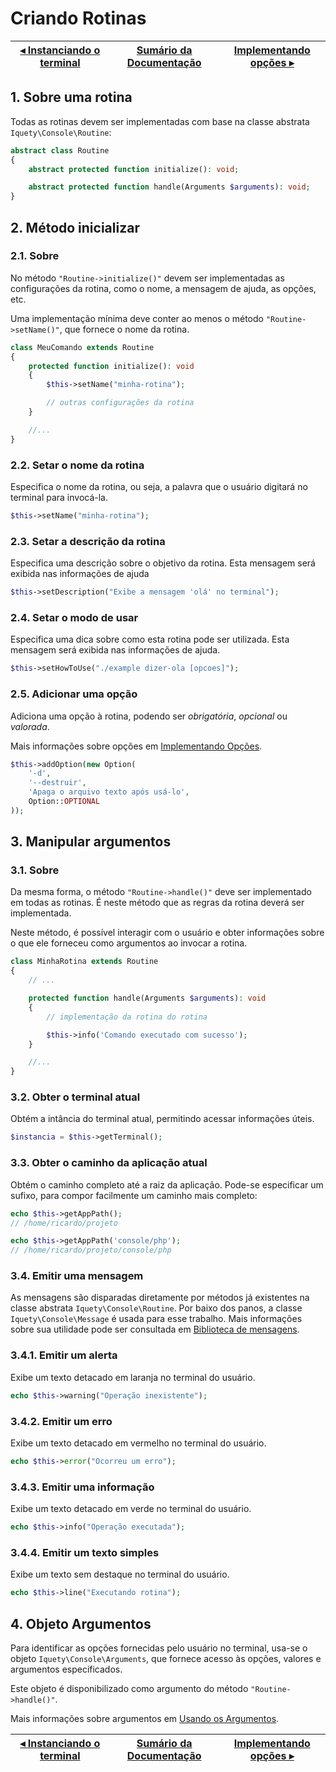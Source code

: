 # Criando Rotinas

[◂ Instanciando o terminal](03-instanciando-o-terminal.md) | [Sumário da Documentação](indice.md) | [Implementando opções ▸](05-implementando-opcoes.md)
-- | -- | --

## 1. Sobre uma rotina

Todas as rotinas devem ser implementadas com base na classe abstrata `Iquety\Console\Routine`:

```php
abstract class Routine
{
    abstract protected function initialize(): void;

    abstract protected function handle(Arguments $arguments): void;
}
```

## 2. Método inicializar

### 2.1. Sobre

No método `"Routine->initialize()"` devem ser implementadas as configurações da
rotina, como o nome, a mensagem de ajuda, as opções, etc.

Uma implementação mínima deve conter ao menos o método `"Routine->setName()"`,
que fornece o nome da rotina.

```php
class MeuComando extends Routine
{
    protected function initialize(): void
    {
        $this->setName("minha-rotina");

        // outras configurações da rotina
    }

    //...
}
```

### 2.2. Setar o nome da rotina

Especifica o nome da rotina, ou seja, a palavra que o usuário digitará no terminal
para invocá-la.

```php
$this->setName("minha-rotina");
```

### 2.3. Setar a descrição da rotina

Especifica uma descrição sobre o objetivo da rotina. Esta mensagem será exibida
nas informações de ajuda

```php
$this->setDescription("Exibe a mensagem 'olá' no terminal");
```

### 2.4. Setar o modo de usar

Especifica uma dica sobre como esta rotina pode ser utilizada. Esta mensagem
será exibida nas informações de ajuda.

```php
$this->setHowToUse("./example dizer-ola [opcoes]");
```

### 2.5. Adicionar uma opção

Adiciona uma opção à rotina, podendo ser *obrigatória*, *opcional* ou *valorada*.

Mais informações sobre opções em [Implementando Opções](05-implementando-opcoes.md).

```php
$this->addOption(new Option(
    '-d',
    '--destruir',
    'Apaga o arquivo texto após usá-lo',
    Option::OPTIONAL
));
```

## 3. Manipular argumentos

### 3.1. Sobre

Da mesma forma, o método `"Routine->handle()"` deve ser implementado em todas as
rotinas. É neste método que as regras da rotina deverá ser implementada.

Neste método, é possível interagir com o usuário e obter informações sobre o que
ele forneceu como argumentos ao invocar a rotina.

```php
class MinhaRotina extends Routine
{
    // ...

    protected function handle(Arguments $arguments): void
    {
        // implementação da rotina do rotina

        $this->info('Comando executado com sucesso');
    }

    //...
}
```

### 3.2. Obter o terminal atual

Obtém a intância do terminal atual, permitindo acessar informações úteis.

```php
$instancia = $this->getTerminal();
```

### 3.3. Obter o caminho da aplicação atual

Obtém o caminho completo até a raiz da aplicação. Pode-se especificar um sufixo,
para compor facilmente um caminho mais completo:

```php
echo $this->getAppPath();
// /home/ricardo/projeto

echo $this->getAppPath('console/php');
// /home/ricardo/projeto/console/php
```

### 3.4. Emitir uma mensagem

As mensagens são disparadas diretamente por métodos já existentes na classe abstrata `Iquety\Console\Routine`.
Por baixo dos panos, a classe `Iquety\Console\Message` é usada para esse trabalho.
Mais informações sobre sua utilidade pode ser consultada em [Biblioteca de mensagens](08-biblioteca-de-mensagens.md).

### 3.4.1. Emitir um alerta

Exibe um texto detacado em laranja no terminal do usuário.

```php
echo $this->warning("Operação inexistente");
```

### 3.4.2. Emitir um erro

Exibe um texto detacado em vermelho no terminal do usuário.

```php
echo $this->error("Ocorreu um erro");
```

### 3.4.3. Emitir uma informação

Exibe um texto detacado em verde no terminal do usuário.

```php
echo $this->info("Operação executada");
```

### 3.4.4. Emitir um texto simples

Exibe um texto sem destaque no terminal do usuário.

```php
echo $this->line("Executando rotina");
```

## 4. Objeto Argumentos

Para identificar as opções fornecidas pelo usuário no terminal, usa-se o objeto
`Iquety\Console\Arguments`, que fornece acesso às opções, valores e argumentos
especificados.

Este objeto é disponibilizado como argumento do método `"Routine->handle()"`.

Mais informações sobre argumentos em [Usando os Argumentos](06-usando-os-argumentos.md).

[◂ Instanciando o terminal](03-instanciando-o-terminal.md) | [Sumário da Documentação](indice.md) | [Implementando opções ▸](05-implementando-opcoes.md)
-- | -- | --
